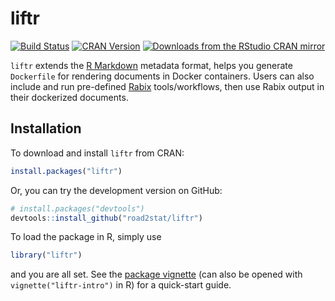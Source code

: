 # liftr

[![Build Status](https://travis-ci.org/road2stat/liftr.svg?branch=master)](https://travis-ci.org/road2stat/liftr)
[![CRAN Version](http://www.r-pkg.org/badges/version/liftr)](https://cran.r-project.org/package=liftr)
[![Downloads from the RStudio CRAN mirror](http://cranlogs.r-pkg.org/badges/liftr)](http://cranlogs.r-pkg.org/badges/liftr)

`liftr` extends the [R Markdown](http://rmarkdown.rstudio.com) metadata format, helps you generate `Dockerfile` for rendering documents in Docker containers. Users can also include and run pre-defined [Rabix](https://www.rabix.org) tools/workflows, then use Rabix output in their dockerized documents.

## Installation

To download and install `liftr` from CRAN:

```r
install.packages("liftr")
```

Or, you can try the development version on GitHub:

```r
# install.packages("devtools")
devtools::install_github("road2stat/liftr")
```

To load the package in R, simply use

```r
library("liftr")
```

and you are all set. See the [package vignette](https://cran.r-project.org/web/packages/liftr/vignettes/liftr-intro.html) (can also be opened with `vignette("liftr-intro")` in R) for a quick-start guide.
